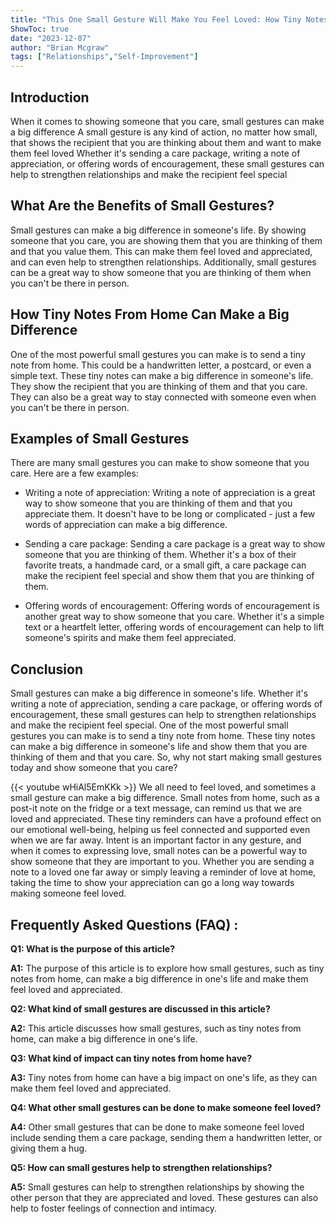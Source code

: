 ```yaml
---
title: "This One Small Gesture Will Make You Feel Loved: How Tiny Notes From Home Can Make a Big Difference!"
ShowToc: true 
date: "2023-12-07"
author: "Brian Mcgraw" 
tags: ["Relationships","Self-Improvement"]
---
```

## Introduction

When it comes to showing someone that you care, small gestures can make a big difference A small gesture is any kind of action, no matter how small, that shows the recipient that you are thinking about them and want to make them feel loved Whether it's sending a care package, writing a note of appreciation, or offering words of encouragement, these small gestures can help to strengthen relationships and make the recipient feel special

## What Are the Benefits of Small Gestures?

Small gestures can make a big difference in someone's life. By showing someone that you care, you are showing them that you are thinking of them and that you value them. This can make them feel loved and appreciated, and can even help to strengthen relationships. Additionally, small gestures can be a great way to show someone that you are thinking of them when you can't be there in person.

## How Tiny Notes From Home Can Make a Big Difference

One of the most powerful small gestures you can make is to send a tiny note from home. This could be a handwritten letter, a postcard, or even a simple text. These tiny notes can make a big difference in someone's life. They show the recipient that you are thinking of them and that you care. They can also be a great way to stay connected with someone even when you can't be there in person.

## Examples of Small Gestures

There are many small gestures you can make to show someone that you care. Here are a few examples:

* Writing a note of appreciation: Writing a note of appreciation is a great way to show someone that you are thinking of them and that you appreciate them. It doesn't have to be long or complicated - just a few words of appreciation can make a big difference.

* Sending a care package: Sending a care package is a great way to show someone that you are thinking of them. Whether it's a box of their favorite treats, a handmade card, or a small gift, a care package can make the recipient feel special and show them that you are thinking of them.

* Offering words of encouragement: Offering words of encouragement is another great way to show someone that you care. Whether it's a simple text or a heartfelt letter, offering words of encouragement can help to lift someone's spirits and make them feel appreciated.

## Conclusion

Small gestures can make a big difference in someone's life. Whether it's writing a note of appreciation, sending a care package, or offering words of encouragement, these small gestures can help to strengthen relationships and make the recipient feel special. One of the most powerful small gestures you can make is to send a tiny note from home. These tiny notes can make a big difference in someone's life and show them that you are thinking of them and that you care. So, why not start making small gestures today and show someone that you care?

{{< youtube wHiAl5EmKKk >}} 
We all need to feel loved, and sometimes a small gesture can make a big difference. Small notes from home, such as a post-it note on the fridge or a text message, can remind us that we are loved and appreciated. These tiny reminders can have a profound effect on our emotional well-being, helping us feel connected and supported even when we are far away. Intent is an important factor in any gesture, and when it comes to expressing love, small notes can be a powerful way to show someone that they are important to you. Whether you are sending a note to a loved one far away or simply leaving a reminder of love at home, taking the time to show your appreciation can go a long way towards making someone feel loved.

## Frequently Asked Questions (FAQ) :
**Q1: What is the purpose of this article?**

**A1:** The purpose of this article is to explore how small gestures, such as tiny notes from home, can make a big difference in one's life and make them feel loved and appreciated.

**Q2: What kind of small gestures are discussed in this article?**

**A2:** This article discusses how small gestures, such as tiny notes from home, can make a big difference in one's life. 

**Q3: What kind of impact can tiny notes from home have?**

**A3:** Tiny notes from home can have a big impact on one's life, as they can make them feel loved and appreciated. 

**Q4: What other small gestures can be done to make someone feel loved?**

**A4:** Other small gestures that can be done to make someone feel loved include sending them a care package, sending them a handwritten letter, or giving them a hug. 

**Q5: How can small gestures help to strengthen relationships?**

**A5:** Small gestures can help to strengthen relationships by showing the other person that they are appreciated and loved. These gestures can also help to foster feelings of connection and intimacy.



